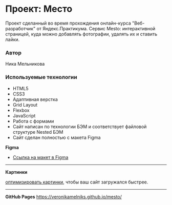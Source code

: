 # Проект: Место
Проект сделанный во время прохождения онлайн-курса "Веб-разработчик" от Яндекс.Практикума. Сервис Mesto: интерактивной страницей, куда можно добавлять фотографии, удалять их и ставить лайки.


### Автор

Ника Мельникова

### Используемые технологии

* HTML5
* CSS3
* Адаптивная верстка
* Grid Layout
* Flexbox
* JavaScript
* Работа с формами
* Сайт написан по технологии БЭМ и соответствует файловой структуре Nested БЭМ
* Сайт сделан полностью с макета Figma


**Figma**

* [Ссылка на макет в Figma](https://www.figma.com/file/2cn9N9jSkmxD84oJik7xL7/JavaScript.-Sprint-4?node-id=0%3A1)

--------
**Картинки**

[оптимизировать картинки](https://tinypng.com/), чтобы ваш сайт загружался быстрее.

--------
**GitHub Pages**
https://veronikamelniks.github.io/mesto/


